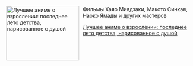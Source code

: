<!--2025-07-26 12:29:09-->
<div class="yb">
  <div class="rss kino_teatr"><a href="https://www.kino-teatr.ru/blog/y2025/7-26/2113/" title="Лучшее аниме о взрослении: последнее лето детства, нарисованное с душой"><img src="https://www.kino-teatr.ru/blog/3/1/2113/poster.jpg" width="196" height="147" align="left" hspace="5" style="margin: 0px 10px 0px 5px" alt="Лучшее аниме о взрослении: последнее лето детства, нарисованное с душой"/></a>Фильмы Хаяо Миядзаки, Макото Синкая, Наоко Ямады и других мастеров <p class="titl"><a href="https://www.kino-teatr.ru/blog/y2025/7-26/2113/">Лучшее аниме о взрослении: последнее лето детства, нарисованное с душой</a></p></div>
</div>
